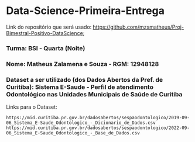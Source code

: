 # Data-Science-Primeira-Entrega

Link do repositório que será usado: https://github.com/mzsmatheus/Proj-Bimestral-Positivo-DataScience;
### Turma: BSI - Quarta (Noite)
### Nome: Matheus Zalamena e Souza - RGM: 12948128

### Dataset a ser utilizado (dos Dados Abertos da Pref. de Curitiba): Sistema E-Saude - Perfil de atendimento Odontológico nas Unidades Municipais de Saúde de Curitiba
Links para o Dataset:
```
https://mid.curitiba.pr.gov.br/dadosabertos/sespaodontologico/2019-09-06_Sistema_E-Saude_Odontologico_-_Dicionario_de_Dados.csv
https://mid.curitiba.pr.gov.br/dadosabertos/sespaodontologico/2022-09-06_Sistema_E-Saude_Odontologico_-_Base_de_Dados.csv

```
